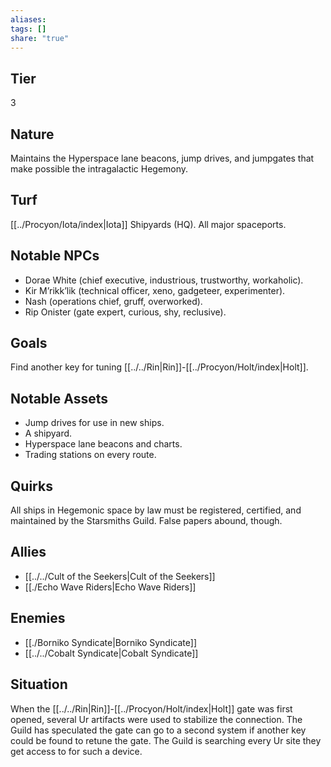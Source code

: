 ```yaml
---
aliases: 
tags: []
share: "true"
---
```

## Tier
3

## Nature
Maintains the Hyperspace lane beacons, jump drives, and jumpgates that make possible the intragalactic Hegemony.

## Turf
[[../Procyon/Iota/index|Iota]] Shipyards (HQ). All major spaceports.

## Notable NPCs
- Dorae White (chief executive, industrious, trustworthy, workaholic).
- Kir M’rikk’lik (technical officer, xeno, gadgeteer, experimenter).
- Nash (operations chief, gruff, overworked).
- Rip Onister (gate expert, curious, shy, reclusive).

## Goals
Find another key for tuning [[../../Rin|Rin]]-[[../Procyon/Holt/index|Holt]].

## Notable Assets
- Jump drives for use in new ships.
- A shipyard.
- Hyperspace lane beacons and charts.
- Trading stations on every route.

## Quirks
All ships in Hegemonic space by law must be registered, certified, and maintained by the Starsmiths Guild. False papers abound, though.

## Allies
- [[../../Cult of the Seekers|Cult of the Seekers]]
- [[./Echo Wave Riders|Echo Wave Riders]]

## Enemies
- [[./Borniko Syndicate|Borniko Syndicate]]
- [[../../Cobalt Syndicate|Cobalt Syndicate]]

## Situation
When the [[../../Rin|Rin]]-[[../Procyon/Holt/index|Holt]] gate was first opened, several Ur artifacts were used to stabilize the connection. The Guild has speculated the gate can go to a second system if another key could be found to retune the gate. The Guild is searching every Ur site they get access to for such a device.
